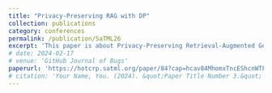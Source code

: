 ```yaml
---
title: "Privacy-Preserving RAG with DP"
collection: publications
category: conferences
permalink: /publication/SaTML26
excerpt: 'This paper is about Privacy-Preserving Retrieval-Augmented Generation with Differential Privacy.'
# date: 2024-02-17
# venue: 'GitHub Journal of Bugs'
paperurl: 'https://hotcrp.satml.org/paper/84?cap=hcav84MhomxTncEShcnWTFgEYWKhcB'
# citation: 'Your Name, You. (2024). &quot;Paper Title Number 3.&quot; 1(3).'
---
```



<!-- https://hotcrp.satml.org/paper/84?cap=hcav84MhomxTncEShcnWTFgEYWKhcB -->
